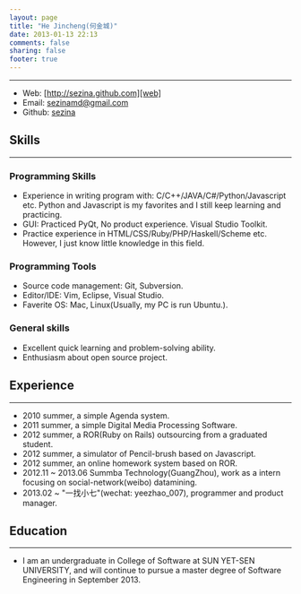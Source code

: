 ```yaml
---
layout: page
title: "He Jincheng(何金城)"
date: 2013-01-13 22:13
comments: false
sharing: false
footer: true
---
```

---
- Web: [http://sezina.github.com][web]
- Email: sezinamd@gmail.com
- Github: [sezina][github]


## Skills
---
### Programming Skills
- Experience in writing program with: C/C++/JAVA/C#/Python/Javascript etc. Python and Javascript is my favorites and I still keep learning and practicing.
- GUI: Practiced PyQt, No product experience. Visual Studio Toolkit.
- Practice experience in HTML/CSS/Ruby/PHP/Haskell/Scheme etc. However, I just know little knowledge in this field.

### Programming Tools
- Source code management: Git, Subversion.
- Editor/IDE: Vim, Eclipse, Visual Studio.
- Faverite OS: Mac, Linux(Usually, my PC is run Ubuntu.).

### General skills
- Excellent quick learning and problem-solving ability.
- Enthusiasm about open source project.

## Experience
---
- 2010 summer, a simple Agenda system.
- 2011 summer, a simple Digital Media Processing Software.
- 2012 summer, a ROR(Ruby on Rails) outsourcing from a graduated student.
- 2012 summer, a simulator of Pencil-brush based on Javascript.
- 2012 summer, an online homework system based on ROR.
- 2012.11 ~ 2013.06 Summba Technology(GuangZhou), work as a intern focusing on social-network(weibo) datamining.
- 2013.02 ~  "一找小七"(wechat: yeezhao\_007), programmer and product manager.

## Education
---
- I am an undergraduate in College of Software at SUN YET-SEN UNIVERSITY, and will continue to pursue a master degree of Software Engineering in September 2013.


[web]: http://sezina.github.com
[github]: https://github.com/sezina
